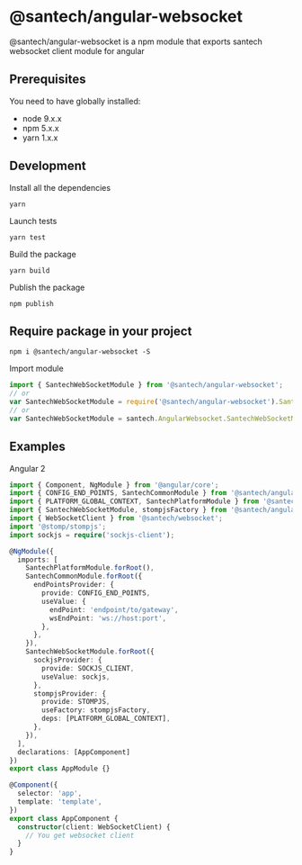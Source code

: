 # @santech/angular-websocket

@santech/angular-websocket is a npm module that exports santech websocket client module for angular

## Prerequisites

You need to have globally installed:

* node 9.x.x
* npm 5.x.x
* yarn 1.x.x

## Development

Install all the dependencies

```
yarn
```

Launch tests

```
yarn test
```

Build the package

```
yarn build
```

Publish the package
```
npm publish
```

## Require package in your project

```
npm i @santech/angular-websocket -S
```

Import module

```javascript
import { SantechWebSocketModule } from '@santech/angular-websocket';
// or
var SantechWebSocketModule = require('@santech/angular-websocket').SantechWebSocketModule;
// or
var SantechWebSocketModule = santech.AngularWebsocket.SantechWebSocketModule;
```

## Examples

Angular 2

```typescript
import { Component, NgModule } from '@angular/core';
import { CONFIG_END_POINTS, SantechCommonModule } from '@santech/angular-common';
import { PLATFORM_GLOBAL_CONTEXT, SantechPlatformModule } from '@santech/angular-platform';
import { SantechWebSocketModule, stompjsFactory } from '@santech/angular-websocket';
import { WebSocketClient } from '@santech/websocket';
import '@stomp/stompjs';
import sockjs = require('sockjs-client');

@NgModule({
  imports: [
    SantechPlatformModule.forRoot(),
    SantechCommonModule.forRoot({
      endPointsProvider: {
        provide: CONFIG_END_POINTS,
        useValue: {
          endPoint: 'endpoint/to/gateway',
          wsEndPoint: 'ws://host:port',
        },
      },
    }),
    SantechWebSocketModule.forRoot({
      sockjsProvider: {
        provide: SOCKJS_CLIENT,
        useValue: sockjs,
      },
      stompjsProvider: {
        provide: STOMPJS,
        useFactory: stompjsFactory,
        deps: [PLATFORM_GLOBAL_CONTEXT],
      },
    }),
  ],
  declarations: [AppComponent]
})
export class AppModule {}

@Component({
  selector: 'app',
  template: 'template',
})
export class AppComponent {
  constructor(client: WebSocketClient) {
    // You get websocket client
  }
}
```
